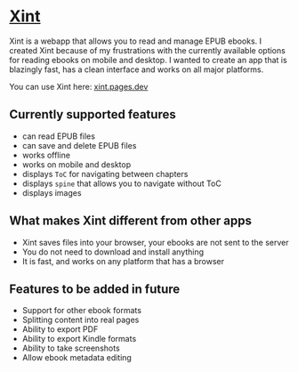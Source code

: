 # [Xint](https://xint.pages.dev)
Xint is a webapp that allows you to read and manage EPUB ebooks.
I created Xint because of my frustrations with the currently available options for reading ebooks on mobile and desktop.
I wanted to create an app that is blazingly fast, has a clean interface and works on all major platforms.

You can use Xint here: [xint.pages.dev](https://xint.pages.dev)

## Currently supported features
* can read EPUB files
* can save and delete EPUB files
* works offline
* works on mobile and desktop
* displays `ToC` for navigating between chapters
* displays `spine` that allows you to navigate without ToC
* displays images

## What makes Xint different from other apps
* Xint saves files into your browser, your ebooks are not sent to the server
* You do not need to download and install anything
* It is fast, and works on any platform that has a browser

## Features to be added in future
* Support for other ebook formats
* Splitting content into real pages
* Ability to export PDF
* Ability to export Kindle formats
* Ability to take screenshots
* Allow ebook metadata editing


